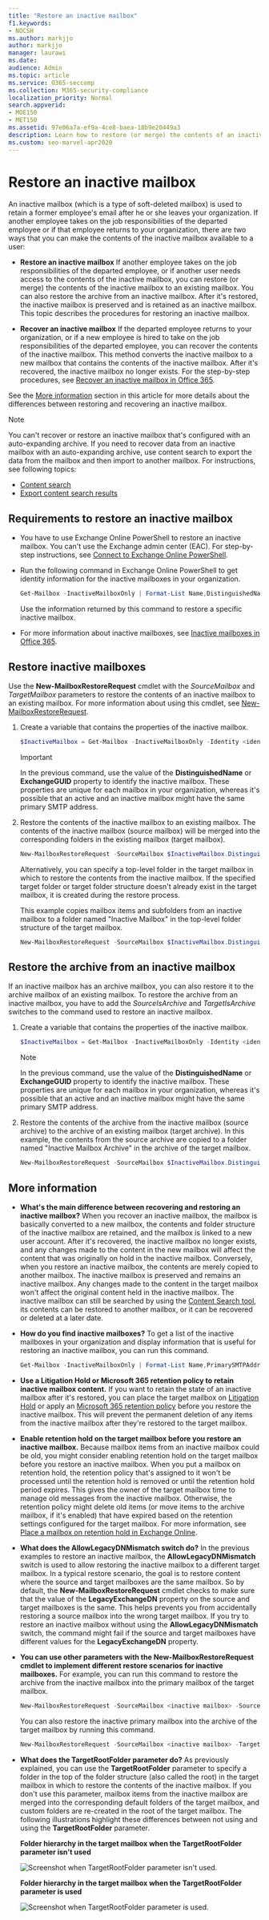 ```yaml
---
title: "Restore an inactive mailbox"
f1.keywords:
- NOCSH
ms.author: markjjo
author: markjjo
manager: laurawi
ms.date: 
audience: Admin
ms.topic: article
ms.service: O365-seccomp
ms.collection: M365-security-compliance
localization_priority: Normal
search.appverid: 
- MOE150
- MET150
ms.assetid: 97e06a7a-ef9a-4ce8-baea-18b9e20449a3
description: Learn how to restore (or merge) the contents of an inactive mailbox to an existing mailbox in Office 365.
ms.custom: seo-marvel-apr2020
---
```


# Restore an inactive mailbox

An inactive mailbox (which is a type of soft-deleted mailbox) is used to retain a former employee's email after he or she leaves your organization. If another employee takes on the job responsibilities of the departed employee or if that employee returns to your organization, there are two ways that you can make the contents of the inactive mailbox available to a user:

- **Restore an inactive mailbox** If another employee takes on the job responsibilities of the departed employee, or if another user needs access to the contents of the inactive mailbox, you can restore (or merge) the contents of the inactive mailbox to an existing mailbox. You can also restore the archive from an inactive mailbox. After it's restored, the inactive mailbox is preserved and is retained as an inactive mailbox. This topic describes the procedures for restoring an inactive mailbox.

- **Recover an inactive mailbox** If the departed employee returns to your organization, or if a new employee is hired to take on the job responsibilities of the departed employee, you can recover the contents of the inactive mailbox. This method converts the inactive mailbox to a new mailbox that contains the contents of the inactive mailbox. After it's recovered, the inactive mailbox no longer exists. For the step-by-step procedures, see [Recover an inactive mailbox in Office 365](recover-an-inactive-mailbox.md).

See the [More information](#more-information) section in this article for more details about the differences between restoring and recovering an inactive mailbox.

> [!NOTE]
> You can't recover or restore an inactive mailbox that's configured with an auto-expanding archive. If you need to recover data from an inactive mailbox with an auto-expanding archive, use content search to export the data from the mailbox and then import to another mailbox. For instructions, see following topics:
>
> - [Content search](content-search.md)
> - [Export content search results](export-search-results.md)

## Requirements to restore an inactive mailbox

- You have to use Exchange Online PowerShell to restore an inactive mailbox. You can't use the Exchange admin center (EAC). For step-by-step instructions, see [Connect to Exchange Online PowerShell](/powershell/exchange/connect-to-exchange-online-powershell).

- Run the following command in Exchange Online PowerShell to get identity information for the inactive mailboxes in your organization.

  ```powershell
  Get-Mailbox -InactiveMailboxOnly | Format-List Name,DistinguishedName,ExchangeGuid,PrimarySmtpAddress
  ```

  Use the information returned by this command to restore a specific inactive mailbox.

- For more information about inactive mailboxes, see [Inactive mailboxes in Office 365](inactive-mailboxes-in-office-365.md).

## Restore inactive mailboxes

Use the **New-MailboxRestoreRequest** cmdlet with the  _SourceMailbox_ and  _TargetMailbox_ parameters to restore the contents of an inactive mailbox to an existing mailbox. For more information about using this cmdlet, see [New-MailboxRestoreRequest](/powershell/module/exchange/new-mailboxrestorerequest).

1. Create a variable that contains the properties of the inactive mailbox.

   ```powershell
   $InactiveMailbox = Get-Mailbox -InactiveMailboxOnly -Identity <identity of inactive mailbox>
   ```

   > [!IMPORTANT]
   > In the previous command, use the value of the **DistinguishedName** or **ExchangeGUID** property to identify the inactive mailbox. These properties are unique for each mailbox in your organization, whereas it's possible that an active and an inactive mailbox might have the same primary SMTP address.

2. Restore the contents of the inactive mailbox to an existing mailbox. The contents of the inactive mailbox (source mailbox) will be merged into the corresponding folders in the existing mailbox (target mailbox).

   ```powershell
   New-MailboxRestoreRequest -SourceMailbox $InactiveMailbox.DistinguishedName -TargetMailbox newemployee@contoso.com -AllowLegacyDNMismatch
   ```

   Alternatively, you can specify a top-level folder in the target mailbox in which to restore the contents from the inactive mailbox. If the specified target folder or target folder structure doesn't already exist in the target mailbox, it is created during the restore process.

   This example copies mailbox items and subfolders from an inactive mailbox to a folder named "Inactive Mailbox" in the top-level folder structure of the target mailbox.

   ```powershell
   New-MailboxRestoreRequest -SourceMailbox $InactiveMailbox.DistinguishedName -TargetMailbox newemployee@contoso.com -TargetRootFolder "Inactive Mailbox" -AllowLegacyDNMismatch
   ```

## Restore the archive from an inactive mailbox

If an inactive mailbox has an archive mailbox, you can also restore it to the archive mailbox of an existing mailbox. To restore the archive from an inactive mailbox, you have to add the _SourceIsArchive_ and _TargetIsArchive_ switches to the command used to restore an inactive mailbox.

1. Create a variable that contains the properties of the inactive mailbox.

   ```powershell
   $InactiveMailbox = Get-Mailbox -InactiveMailboxOnly -Identity <identity of inactive mailbox>
   ```

   > [!NOTE]
   > In the previous command, use the value of the **DistinguishedName** or **ExchangeGUID** property to identify the inactive mailbox. These properties are unique for each mailbox in your organization, whereas it's possible that an active and an inactive mailbox might have the same primary SMTP address.

2. Restore the contents of the archive from the inactive mailbox (source archive) to the archive of an existing mailbox (target archive). In this example, the contents from the source archive are copied to a folder named "Inactive Mailbox Archive" in the archive of the target mailbox.

   ```powershell
   New-MailboxRestoreRequest -SourceMailbox $InactiveMailbox.DistinguishedName -SourceIsArchive -TargetMailbox newemployee@contoso.com -TargetIsArchive -TargetRootFolder "Inactive Mailbox Archive" -AllowLegacyDNMismatch
   ```

## More information

- **What's the main difference between recovering and restoring an inactive mailbox?** When you recover an inactive mailbox, the mailbox is basically converted to a new mailbox, the contents and folder structure of the inactive mailbox are retained, and the mailbox is linked to a new user account. After it's recovered, the inactive mailbox no longer exists, and any changes made to the content in the new mailbox will affect the content that was originally on hold in the inactive mailbox. Conversely, when you restore an inactive mailbox, the contents are merely copied to another mailbox. The inactive mailbox is preserved and remains an inactive mailbox. Any changes made to the content in the target mailbox won't affect the original content held in the inactive mailbox. The inactive mailbox can still be searched by using the [Content Search tool](content-search.md), its contents can be restored to another mailbox, or it can be recovered or deleted at a later date.

- **How do you find inactive mailboxes?** To get a list of the inactive mailboxes in your organization and display information that is useful for restoring an inactive mailbox, you can run this command.

  ```powershell
  Get-Mailbox -InactiveMailboxOnly | Format-List Name,PrimarySMTPAddress,DistinguishedName,ExchangeGUID,LegacyExchangeDN,ArchiveStatus
  ```

- **Use a Litigation Hold or Microsoft 365 retention policy to retain inactive mailbox content.** If you want to retain the state of an inactive mailbox after it's restored, you can place the target mailbox on [Litigation Hold](create-a-litigation-hold.md) or apply an [Microsoft 365 retention policy](retention.md) before you restore the inactive mailbox. This will prevent the permanent deletion of any items from the inactive mailbox after they're restored to the target mailbox.

- **Enable retention hold on the target mailbox before you restore an inactive mailbox.** Because mailbox items from an inactive mailbox could be old, you might consider enabling retention hold on the target mailbox before you restore an inactive mailbox. When you put a mailbox on retention hold, the retention policy that's assigned to it won't be processed until the retention hold is removed or until the retention hold period expires. This gives the owner of the target mailbox time to manage old messages from the inactive mailbox. Otherwise, the retention policy might delete old items (or move items to the archive mailbox, if it's enabled) that have expired based on the retention settings configured for the target mailbox. For more information, see [Place a mailbox on retention hold in Exchange Online](/exchange/security-and-compliance/messaging-records-management/mailbox-retention-hold).

- **What does the AllowLegacyDNMismatch switch do?** In the previous examples to restore an inactive mailbox, the **AllowLegacyDNMismatch** switch is used to allow restoring the inactive mailbox to a different target mailbox. In a typical restore scenario, the goal is to restore content where the source and target mailboxes are the same mailbox. So by default, the **New-MailboxRestoreRequest** cmdlet checks to make sure that the value of the **LegacyExchangeDN** property on the source and target mailboxes is the same. This helps prevents you from accidentally restoring a source mailbox into the wrong target mailbox. If you try to restore an inactive mailbox without using the **AllowLegacyDNMismatch** switch, the command might fail if the source and target mailboxes have different values for the **LegacyExchangeDN** property.

- **You can use other parameters with the New-MailboxRestoreRequest cmdlet to implement different restore scenarios for inactive mailboxes.** For example, you can run this command to restore the archive from the inactive mailbox into the primary mailbox of the target mailbox.

  ```powershell
  New-MailboxRestoreRequest -SourceMailbox <inactive mailbox> -SourceIsArchive -TargetMailbox <target mailbox> -TargetRootFolder "Inactive Mailbox Archive" -AllowLegacyDNMismatch
  ```

  You can also restore the inactive primary mailbox into the archive of the target mailbox by running this command.

  ```powershell
  New-MailboxRestoreRequest -SourceMailbox <inactive mailbox> -TargetMailbox <target mailbox> -TargetIsArchive -TargetRootFolder "Inactive Mailbox" -AllowLegacyDNMismatch
  ```

- **What does the TargetRootFolder parameter do?** As previously explained, you can use the **TargetRootFolder** parameter to specify a folder in the top of the folder structure (also called the root) in the target mailbox in which to restore the contents of the inactive mailbox. If you don't use this parameter, mailbox items from the inactive mailbox are merged into the corresponding default folders of the target mailbox, and custom folders are re-created in the root of the target mailbox. The following illustrations highlight these differences between not using and using the **TargetRootFolder** parameter.

  **Folder hierarchy in the target mailbox when the TargetRootFolder parameter isn't used**

  ![Screenshot when TargetRootFolder parameter isn't used.](../media/76a759af-f483-4d1c-8cc7-243435b5562e.png)

  **Folder hierarchy in the target mailbox when the TargetRootFolder parameter is used**

  ![Screenshot when TargetRootFolder parameter is used.](../media/300da592-7323-48db-b8a4-07012259d113.png)